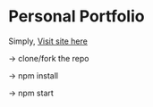 # Personal Portfolio

Simply, <a href="https://7mupbw-3000.preview.csb.app/"> Visit site here </a>


-> clone/fork the repo

-> npm install

-> npm start

